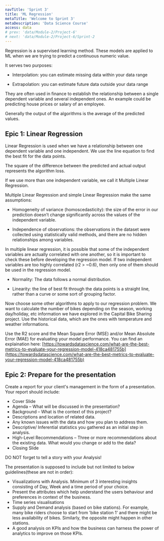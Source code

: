 ```yaml
---
navTitle: 'Sprint 3'
title: 'ML Regression'
metaTitle: 'Welcome to Sprint 3'
metaDescription: 'Data Science Course'
access: data
# prev: 'data/Module-2/Project-6'
# next: 'data/Module-2/Project-6/Sprint-2
---
```


Regression is a supervised learning method. These models are applied to ML when we are trying to predict a continuous numeric value.

It serves two purposes:

- Interpolation: you can estimate missing data within your data range

- Extrapolation: you can estimate future data outside your data range

They are often used in finance to establish the relationship between a single dependent variable and several independent ones. An example could be predicting house prices or salary of an employee.

Generally the output of the algorithms is the average of the predicted values.

## Epic 1: Linear Regression

Linear Regression is used when we have a relationship between one dependent variable and one independent. We use the line equation to find the best fit for the data points.

The square of the difference between the predicted and actual output represents the algorithm loss.

If we use more than one independent variable, we call it Multiple Linear Regression.

Multiple Linear Regression and simple Linear Regression make the same assumptions:

- Homogeneity of variance (homoscedasticity): the size of the error in our prediction doesn’t change significantly across the values of the independent variable.

- Independence of observations: the observations in the dataset were collected using statistically valid methods, and there are no hidden relationships among variables.

In multiple linear regression, it is possible that some of the independent variables are actually correlated with one another, so it is important to check these before developing the regression model. If two independent variables are too highly correlated (r2 > ~0.6), then only one of them should be used in the regression model.

- Normality: The data follows a normal distribution.

- Linearity: the line of best fit through the data points is a straight line, rather than a curve or some sort of grouping factor.

Now choose some other algorithms to apply to our regression problem. We want to calculate the number of bikes depending on the season, working day/holiday, etc information we have explored in the Capital Bike Sharing project. Use the historical data, which are the ones with temperature and weather informations.

Use the R2 score and the Mean Square Error (MSE) and/or Mean Absolute Error (MAE) for evaluating your model performance. You can find an explaination here: [https://towardsdatascience.com/what-are-the-best-metrics-to-evaluate-your-regression-model-418ca481755b](https://towardsdatascience.com/what-are-the-best-metrics-to-evaluate-your-regression-model-418ca481755b)

## Epic 2: Prepare for the presentation

Create a report for your client's management in the form of a presentation. Your report should include:

- Cover Slide
- Agenda – What will be discussed in the presentation?
- Background – What is the context of this project?
- Descriptions and location of related data.
- Any known issues with the data and how you plan to address them.
- Descriptive/ Inferential statistics you gathered as an initial step in analysis.
- High-Level Recommendations – Three or more recommendations about the existing data. What would you change or add to the data?
- Closing Slide

DO NOT forget to tell a story with your Analysis!

The presentation is supposed to include but not limited to below guidelines(these are not in order):

- Visualizations with Analysis. Minimum of 3 interesting insights consisting of Day, Week and a time period of your choice.
- Present the attributes which help understand the users behaviour and preferences in context of the business.
- Time series visualisations
- Supply and Demand analysis (based on bike stations). For example, many bike riders choose to start from 'bike station 1' and there might be less availability of bikes. Similarly, the opposite might happen in other stations.
- A good analysis on KPIs and how the business can harness the power of analytics to improve on those KPIs.
